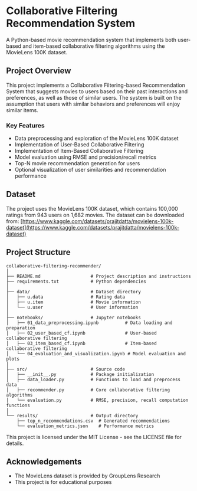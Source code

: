 # Collaborative Filtering Recommendation System

A Python-based movie recommendation system that implements both user-based and item-based collaborative filtering algorithms using the MovieLens 100K dataset.

## Project Overview

This project implements a Collaborative Filtering-based Recommendation System that suggests movies to users based on their past interactions and preferences, as well as those of similar users. The system is built on the assumption that users with similar behaviors and preferences will enjoy similar items.

### Key Features

- Data preprocessing and exploration of the MovieLens 100K dataset
- Implementation of User-Based Collaborative Filtering
- Implementation of Item-Based Collaborative Filtering
- Model evaluation using RMSE and precision/recall metrics
- Top-N movie recommendation generation for users
- Optional visualization of user similarities and recommendation performance

## Dataset

The project uses the MovieLens 100K dataset, which contains 100,000 ratings from 943 users on 1,682 movies. The dataset can be downloaded from:
[https://www.kaggle.com/datasets/prajitdatta/movielens-100k-dataset](https://www.kaggle.com/datasets/prajitdatta/movielens-100k-dataset)



## Project Structure

```
collaborative-filtering-recommender/
│
├── README.md                   # Project description and instructions
├── requirements.txt            # Python dependencies
│
├── data/                       # Dataset directory
│   ├── u.data                  # Rating data
│   ├── u.item                  # Movie information
│   └── u.user                  # User information
│
├── notebooks/                  # Jupyter notebooks
│   ├── 01_data_preprocessing.ipynb          # Data loading and preparation
│   ├── 02_user_based_cf.ipynb               # User-based collaborative filtering
│   ├── 03_item_based_cf.ipynb               # Item-based collaborative filtering
│   └── 04_evaluation_and_visualization.ipynb # Model evaluation and plots
│
├── src/                        # Source code
│   ├── __init__.py             # Package initialization
│   ├── data_loader.py          # Functions to load and preprocess data
│   ├── recommender.py          # Core collaborative filtering algorithms
│   └── evaluation.py           # RMSE, precision, recall computation functions
│
└── results/                    # Output directory
    ├── top_n_recommendations.csv  # Generated recommendations
    └── evaluation_metrics.json    # Performance metrics
```










This project is licensed under the MIT License - see the LICENSE file for details.

## Acknowledgements

- The MovieLens dataset is provided by GroupLens Research
- This project is for educational purposes
